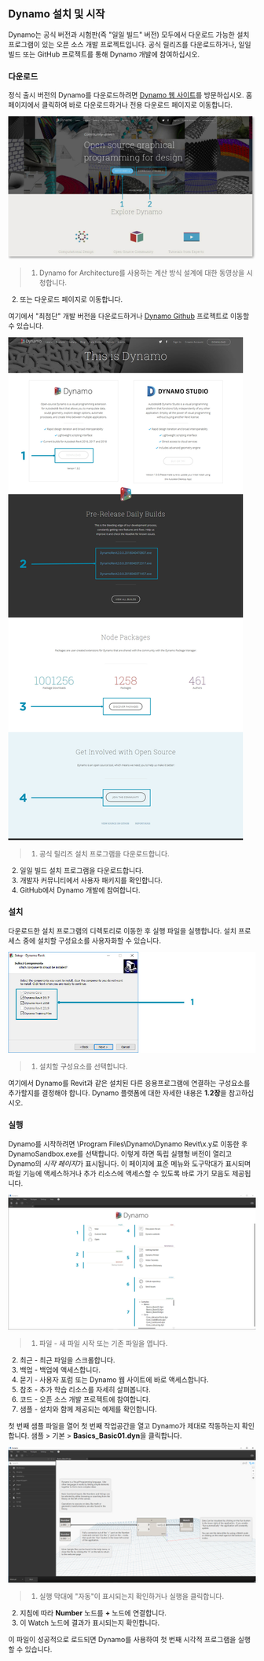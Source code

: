 

## Dynamo 설치 및 시작

Dynamo는 공식 버전과 시험판(즉 "일일 빌드" 버전) 모두에서 다운로드 가능한 설치 프로그램이 있는 오픈 소스 개발 프로젝트입니다. 공식 릴리즈를 다운로드하거나, 일일 빌드 또는 GitHub 프로젝트를 통해 Dynamo 개발에 참여하십시오.

### 다운로드

정식 출시 버전의 Dynamo를 다운로드하려면 [Dynamo 웹 사이트](http://dynamobim.com/)를 방문하십시오. 홈페이지에서 클릭하여 바로 다운로드하거나 전용 다운로드 페이지로 이동합니다.

![웹 사이트 홈페이지](images/2-1/01-DynamoHomepage.jpg)

> 1. Dynamo for Architecture를 사용하는 계산 방식 설계에 대한 동영상을 시청합니다.
2. 또는 다운로드 페이지로 이동합니다.

여기에서 "최첨단" 개발 버전을 다운로드하거나 [Dynamo Github](https://github.com/DynamoDS/Dynamo) 프로젝트로 이동할 수 있습니다.

![웹 사이트 다운로드 페이지](images/2-1/02-DynamoDownload.jpg)

> 1. 공식 릴리즈 설치 프로그램을 다운로드합니다.
2. 일일 빌드 설치 프로그램을 다운로드합니다.
3. 개발자 커뮤니티에서 사용자 패키지를 확인합니다.
4. GitHub에서 Dynamo 개발에 참여합니다.

### 설치

다운로드한 설치 프로그램의 디렉토리로 이동한 후 실행 파일을 실행합니다. 설치 프로세스 중에 설치할 구성요소를 사용자화할 수 있습니다.

![설치 창](images/2-1/03-InstallSetup.jpg)

> 1. 설치할 구성요소를 선택합니다.

여기에서 Dynamo를 Revit과 같은 설치된 다른 응용프로그램에 연결하는 구성요소를 추가할지를 결정해야 합니다. Dynamo 플랫폼에 대한 자세한 내용은 **1.2장**을 참고하십시오.

### 실행

Dynamo를 시작하려면 \Program Files\Dynamo\Dynamo Revit\x.y로 이동한 후 DynamoSandbox.exe를 선택합니다. 이렇게 하면 독립 실행형 버전이 열리고 Dynamo의 *시작 페이지*가 표시됩니다. 이 페이지에 표준 메뉴와 도구막대가 표시되며 파일 기능에 액세스하거나 추가 리소스에 액세스할 수 있도록 바로 가기 모음도 제공됩니다.

![Dynamo 시작 페이지](images/2-1/04-DynamoStartpage.jpg)

> 1. 파일 - 새 파일 시작 또는 기존 파일을 엽니다.
2. 최근 - 최근 파일을 스크롤합니다.
3. 백업 - 백업에 액세스합니다.
4. 묻기 - 사용자 포럼 또는 Dynamo 웹 사이트에 바로 액세스합니다.
5. 참조 - 추가 학습 리소스를 자세히 살펴봅니다.
6. 코드 - 오픈 소스 개발 프로젝트에 참여합니다.
7. 샘플 - 설치와 함께 제공되는 예제를 확인합니다.

첫 번째 샘플 파일을 열어 첫 번째 작업공간을 열고 Dynamo가 제대로 작동하는지 확인합니다. 샘플 > 기본 > **Basics_Basic01.dyn**을 클릭합니다.

![업데이트해야 함 - Basics_Basic01](images/2-1/05-Basics_Basic01.jpg)

> 1. 실행 막대에 "자동"이 표시되는지 확인하거나 실행을 클릭합니다.
2. 지침에 따라 **Number** 노드를 **+** 노드에 연결합니다.
3. 이 Watch 노드에 결과가 표시되는지 확인합니다.

이 파일이 성공적으로 로드되면 Dynamo를 사용하여 첫 번째 시각적 프로그램을 실행할 수 있습니다.

